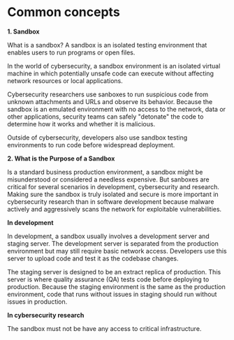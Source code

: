 # Common concepts

**1. Sandbox**

What is a sandbox? A sandbox is an isolated testing environment that enables users to run programs or open files.

In the world of cybersecurity, a sandbox environment is an isolated virtual machine in which potentially unsafe code can execute without affecting network resources or local applications.

Cybersecurity researchers use sanboxes to run suspicious code from unknown attachments and URLs and observe its behavior. Because the sandbox is an emulated environment with no access to the network, data or other applications, security teams can safely "detonate" the code to determine how it works and whether it is malicious.

Outside of cybersecurity, developers also use sandbox testing environments to run code before widespread deployment.

**2. What is the Purpose of a Sandbox**

Is a standard business production environment, a sandbox might be misunderstood or considered a needless expensive. But sanboxes are critical for several scenarios in development, cybersecurity and research. Making sure the sandbox is truly isolated and secure is more important in cybersecurity research than in software development because malware actively and aggressively scans the network for exploitable vulnerabilities.

**In development**

In development, a sandbox usually involves a development server and staging server. The development server is separated from the production environment but may still require basic network access. Developers use this server to upload code and test it as the codebase changes.

The staging server is designed to be an extract replica of production. This server is where quality assurance (QA) tests code before deploying to production. Because the staging environment is the same as the production environment, code that runs without issues in staging should run without issues in production.

**In cybersecurity research**

The sandbox must not be have any access to critical infrastructure.
